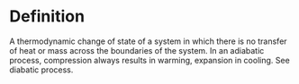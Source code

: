 # Definition

A thermodynamic change of state of a system in which there is no
transfer of heat or mass across the boundaries of the system. In an
adiabatic process, compression always results in warming, expansion in
cooling. See diabatic process.
